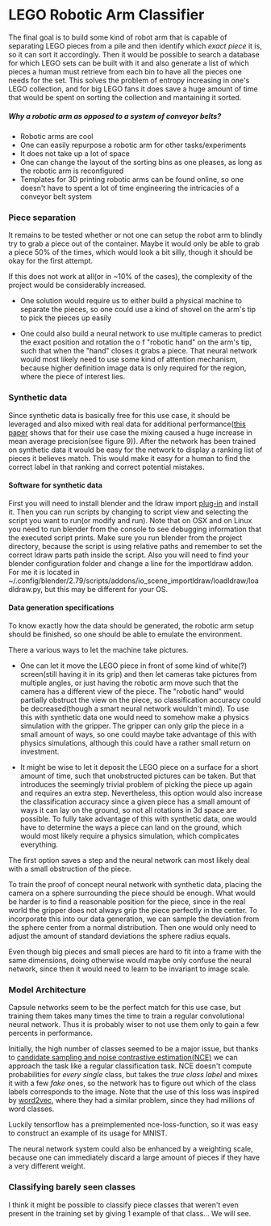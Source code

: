 
# LEGO Robotic Arm Classifier

The final goal is to build some kind of robot arm that is capable of separating LEGO pieces from a pile and then identify which *exact piece* it is, so it can sort it accordingly. Then it would be possible to search a database for which LEGO sets can be built with it and also generate a list of which pieces a human must retrieve from each bin to have all the pieces one needs for the set. This solves the problem of entropy increasing in one's LEGO collection, and for big LEGO fans it does save a huge amount of time that would be spent on sorting the collection and mantaining it sorted.

##### Why a robotic arm as opposed to a system of conveyor belts?

* Robotic arms are cool
* One can easily repurpose a robotic arm for other tasks/experiments
* It does not take up a lot of space
* One can change the layout of the sorting bins as one pleases, as long as the robotic arm is reconfigured
* Templates for 3D printing robotic arms can be found online, so one doesn't have to spent a lot of time engineering the intricacies of a conveyor belt system

### Piece separation

It remains to be tested whether or not one can setup the robot arm to blindly try to grab a piece out of the container. Maybe it would only be able to grab a piece 50% of the times, which would look a bit silly, though it should be okay for the first attempt.

If this does not work at all(or in ~10% of the cases), the complexity of the project would be considerably increased.

* One solution would require us to either build a physical machine to separate the pieces, so one could use a kind of shovel on the arm's tip to pick the pieces up easily

* One could also build a neural network to use multiple cameras to predict the exact position and rotation the o f "robotic hand" on the arm's tip, such that when the "hand" closes it grabs a piece. That neural network would most likely need to use some kind of attention mechanism, because higher definition image data is only required for the region, where the piece of interest lies.

### Synthetic data

Since synthetic data is basically free for this use case, it should be leveraged and also mixed with real data for additional performance([this paper](https://arxiv.org/abs/1706.06782) shows that for their use case the mixing caused a huge increase in mean average precision(see figure 9)). After the network has been trained on synthetic data it would be easy for the network to display a ranking list of pieces it believes match. This would make it easy for a human to find the correct label in that ranking and correct potential mistakes.

#### Software for synthetic data

First you will need to install blender and the ldraw import [plug-in](https://github.com/TobyLobster/ImportLDraw) and install it. Then you can run scripts by changing to script view and selecting the script you want to run(or modify and run). Note that on OSX and on Linux you need to run blender from the console to see debugging information that the executed script prints. Make sure you run blender from the project directory, because the script is using relative paths and remember to set the correct ldraw parts path inside the script. Also you will need to find your blender configuration folder and change a line for the importldraw addon. For me it is located in ~/.config/blender/2.79/scripts/addons/io_scene_importldraw/loadldraw/loadldraw.py, but this may be different for your OS.

#### Data generation specifications

To know exactly how the data should be generated, the robotic arm setup should be finished, so one should be able to emulate the environment.

There a various ways to let the machine take pictures.
* One can let it move the LEGO piece in front of some kind of white(?) screen(still having it in its grip) and then let cameras take pictures from multiple angles, or just having the robotic arm move such that the camera has a different view of the piece. The "robotic hand" would partially obstruct the view on the piece, so classification accuracy could be decreased(though a smart neural network wouldn't mind). To use this with synthetic data one would need to somehow make a physics simulation with the gripper. The gripper can only grip the piece in a small amount of ways, so one could maybe take advantage of this with physics simulations, although this could have a rather small return on investment.

* It might be wise to let it deposit the LEGO piece on a surface for a short amount of time, such that unobstructed pictures can be taken. But that introduces the seemingly trivial problem of picking the piece up again and requires an extra step. Nevertheless, this option would also increase the classification accuracy since a given piece has a small amount of ways it can lay on the ground, so not all rotations in 3d space are possible. To fully take advantage of this with synthetic data, one would have to determine the ways a piece can land on the ground, which would most likely require a physics simulation, which complicates everything.

The first option saves a step and the neural network can most likely deal with a small obstruction of the piece.

To train the proof of concept neural network with synthetic data, placing the camera on a sphere surrounding the piece should be enough. What would be harder is to find a reasonable position for the piece, since in the real world the gripper does not always grip the piece perfectly in the center. To incorporate this into our data generation, we can sample the deviation from the sphere center from a normal distribution. Then one would only need to adjust the amount of standard deviations the sphere radius equals.

Even though big pieces and small pieces are hard to fit into a frame with the same dimensions, doing otherwise would maybe only confuse the neural network, since then it would need to learn to be invariant to image scale.


### Model Architecture

Capsule networks seem to be the perfect match for this use case, but training them takes many times the time to train a regular convolutional neural network. Thus it is probably wiser to not use them only to gain a few percents in performance.

Initially, the high number of classes seemed to be a major issue, but thanks to [candidate sampling and noise contrastive estimation(NCE)](https://www.tensorflow.org/extras/candidate_sampling.pdf) we can approach the task like a regular classification task. NCE doesn't compute probabilities for *every single* class, but takes the *true class label* and mixes it with a few *fake* ones, so the network has to figure out which of the class labels corresponds to the image. Note that the use of this loss was inspired by [word2vec](https://www.tensorflow.org/tutorials/word2vec), where they had a similar problem, since they had millions of word classes.

Luckily tensorflow has a preimplemented nce-loss-function, so it was easy to construct an example of its usage for MNIST.

The neural network system could also be enhanced by a weighting scale, because one can immediately discard a large amount of pieces if they have a very different weight.


### Classifying barely seen classes

I think it might be possible to classify piece classes that weren't even present in the training set by giving 1 example of that class... We will see.
